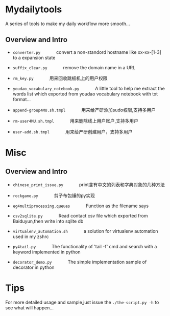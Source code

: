# Mydailytools
A series of tools to make my daily workflow more smooth...  

## Overview and Intro
- `converter.py` &emsp;&emsp;&emsp; convert a non-standord hostname like xx-xx-[1-3] to a expansion state

- `suffix_clear.py` &emsp;&emsp;&emsp; remove the domain name in a URL

- `rm_key.py` &emsp;&emsp;&emsp; 用来回收跳板机上的用户权限  

- `youdao_vocabulary_notebook.py` &emsp;&emsp;&emsp; A little tool to help me extract the words list which exported from youdao vocabulary notebook with txt format...

- `append-group4MU.sh.tmpl` &emsp;&emsp;&emsp; 用来给产研添加sudo权限,支持多用户  

- `rm-user4MU.sh.tmpl` &emsp;&emsp;&emsp; 用来删除线上用户账户,支持多用户  

- `user-add.sh.tmpl` &emsp;&emsp;&emsp; 用来给产研创建用户，支持多用户         

# Misc

## Overview and Intro
- `chinese_print_issue.py` &emsp;&emsp;&emsp; print含有中文的列表和字典对象的几种方法
- `rockgame.py` &emsp;&emsp;&emsp; 剪子布包锤的py实现

- `eg4multiprocessing.queues` &emsp;&emsp;&emsp; Function as the filename says

- `csv2sqlite.py` &emsp;&emsp;&emsp; Read contact csv file which exported from Baiduyun,then write into sqlite db

- `virtualenv_automation.sh` &emsp;&emsp;&emsp; a solution for virtualenv automation used in my zshrc  

- `py4tail.py` &emsp;&emsp;&emsp; The functionality of 'tail -f' cmd and search with a keyword implemented in python  

- `decorator_demo.py` &emsp;&emsp;&emsp; The simple implementation sample of decorator in python

# Tips
For more detailed usage and sample,just issue the `./the-script.py -h` to see what will happen...
